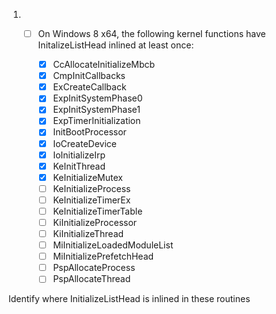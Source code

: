 1. - [ ] On Windows 8 x64, the following kernel functions have
	 	 InitalizeListHead inlined at least once:

		- [x] CcAllocateInitializeMbcb
		- [x] CmpInitCallbacks
		- [x] ExCreateCallback
		- [x] ExpInitSystemPhase0
		- [x] ExpInitSystemPhase1
		- [x] ExpTimerInitialization
		- [x] InitBootProcessor
		- [x] IoCreateDevice
		- [x] IoInitializeIrp
		- [x] KeInitThread
		- [x] KeInitializeMutex
		- [ ] KeInitializeProcess
		- [ ] KeInitializeTimerEx
		- [ ] KeInitializeTimerTable
		- [ ] KiInitializeProcessor
		- [ ] KiInitializeThread
		- [ ] MiInitializeLoadedModuleList
		- [ ] MiInitializePrefetchHead
		- [ ] PspAllocateProcess
		- [ ] PspAllocateThread

Identify where InitializeListHead is inlined in these routines
